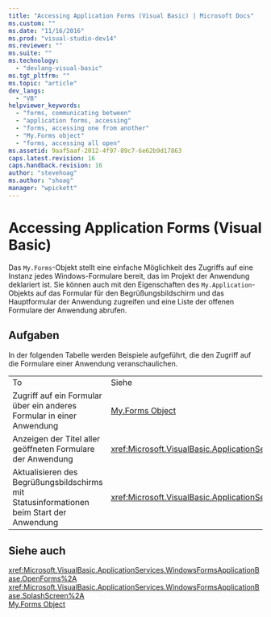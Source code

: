 ```yaml
---
title: "Accessing Application Forms (Visual Basic) | Microsoft Docs"
ms.custom: ""
ms.date: "11/16/2016"
ms.prod: "visual-studio-dev14"
ms.reviewer: ""
ms.suite: ""
ms.technology: 
  - "devlang-visual-basic"
ms.tgt_pltfrm: ""
ms.topic: "article"
dev_langs: 
  - "VB"
helpviewer_keywords: 
  - "forms, communicating between"
  - "application forms, accessing"
  - "forms, accessing one from another"
  - "My.Forms object"
  - "forms, accessing all open"
ms.assetid: 9aaf5aaf-2012-4f97-89c7-6e62b9d17863
caps.latest.revision: 16
caps.handback.revision: 16
author: "stevehoag"
ms.author: "shoag"
manager: "wpickett"
---
```

# Accessing Application Forms (Visual Basic)
Das `My.Forms`\-Objekt stellt eine einfache Möglichkeit des Zugriffs auf eine Instanz jedes Windows\-Formulare bereit, das im Projekt der Anwendung deklariert ist.  Sie können auch mit den Eigenschaften des `My.Application`\-Objekts auf das Formular für den Begrüßungsbildschirm und das Hauptformular der Anwendung zugreifen und eine Liste der offenen Formulare der Anwendung abrufen.  
  
## Aufgaben  
 In der folgenden Tabelle werden Beispiele aufgeführt, die den Zugriff auf die Formulare einer Anwendung veranschaulichen.  
  
|||  
|-|-|  
|To|Siehe|  
|Zugriff auf ein Formular über ein anderes Formular in einer Anwendung|[My.Forms Object](../../../visual-basic/language-reference/objects/my-forms-object.md)|  
|Anzeigen der Titel aller geöffneten Formulare der Anwendung|<xref:Microsoft.VisualBasic.ApplicationServices.WindowsFormsApplicationBase.OpenForms%2A>|  
|Aktualisieren des Begrüßungsbildschirms mit Statusinformationen beim Start der Anwendung|<xref:Microsoft.VisualBasic.ApplicationServices.WindowsFormsApplicationBase.SplashScreen%2A>|  
  
## Siehe auch  
 <xref:Microsoft.VisualBasic.ApplicationServices.WindowsFormsApplicationBase.OpenForms%2A>   
 <xref:Microsoft.VisualBasic.ApplicationServices.WindowsFormsApplicationBase.SplashScreen%2A>   
 [My.Forms Object](../../../visual-basic/language-reference/objects/my-forms-object.md)